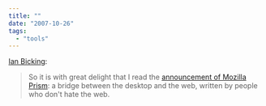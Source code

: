 ```yaml
---
title: ""
date: "2007-10-26"
tags: 
  - "tools"
---
```


[Ian Bicking](http://blog.ianbicking.org/2007/10/25/prism/ "Ian Bicking: a blog :: Prism"):

> So it is with great delight that I read the [announcement of Mozilla Prism](http://labs.mozilla.com/2007/10/prism/): a bridge between the desktop and the web, written by people who don't hate the web.
